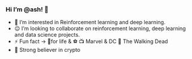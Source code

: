 ### Hi I’m @ash! 👋





- :eyes: I’m interested in Reinforcement learning and deep learning.
- :wink: I’m looking to collaborate on reinforcement learning, deep learning and data science projects.
- :zap:  Fun fact -> :ramen:for life & ⚽ :tv: Marvel & DC :zombie: The Walking Dead
- :rocket: Strong believer in crypto



